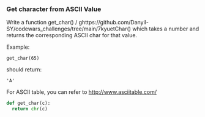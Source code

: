 ### Get character from ASCII Value
Write a function get_char() / ghttps://github.com/Danyil-SY/codewars_challenges/tree/main/7kyuetChar() which takes a number and returns the corresponding ASCII char for that value.

Example:

```
get_char(65)
```

should return:

```
'A'
```

For ASCII table, you can refer to http://www.asciitable.com/

```py
def get_char(c):
  return chr(c)
```
